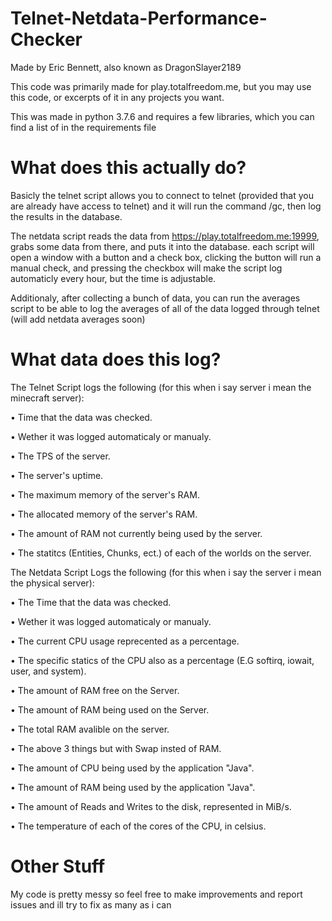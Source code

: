 # Telnet-Netdata-Performance-Checker
Made by Eric Bennett, also known as DragonSlayer2189

This code was primarily made for play.totalfreedom.me, but you may use this code, or excerpts of it in any projects you want.

This was made in python 3.7.6 and requires a few libraries, which you can find a list of in the requirements file

# What does this actually do?
Basicly the telnet script allows you to connect to telnet (provided that you are already have access to telnet) and it will run the command /gc, then log the results in the database.

The netdata script reads the data from https://play.totalfreedom.me:19999, grabs some data from there, and puts it into the database.
each script will open a window with a button and a check box, clicking the button will run a manual check, and pressing the checkbox will make the script log automaticly every hour, but the time is adjustable.

Additionaly, after collecting a bunch of data, you can run the averages script to be able to log the averages of all of the data logged through telnet (will add netdata averages soon)

# What data does this log?
The Telnet Script logs the following (for this when i say server i mean the minecraft server):

• Time that the data was checked.
  
• Wether it was logged automaticaly or manualy.

• The TPS of the server.

• The server's uptime.

• The maximum memory of the server's RAM.

• The allocated memory of the server's RAM.

• The amount of RAM not currently being used by the server.

• The statitcs (Entities, Chunks, ect.) of each of the worlds on the server.

The Netdata Script Logs the following (for this when i say the server i mean the physical server):

• The Time that the data was checked.

• Wether it was logged automaticaly or manualy.

• The current CPU usage reprecented as a percentage.

• The specific statics of the CPU also as a percentage (E.G softirq, iowait, user, and system).

• The amount of RAM free on the Server.

• The amount of RAM being used on the Server.

• The total RAM avalible on the server.

• The above 3 things but with Swap insted of RAM.

• The amount of CPU being used by the application "Java".

• The amount of RAM being used by the application "Java".

• The amount of Reads and Writes to the disk, represented in MiB/s.

• The temperature of each of the cores of the CPU, in celsius.

# Other Stuff

My code is pretty messy so feel free to make improvements and report issues and ill try to fix as many as i can

